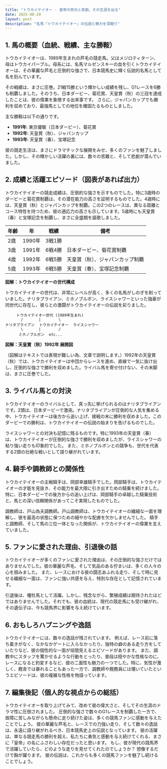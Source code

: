 ```yaml
---
title: "トウカイテイオー - 皇帝の栄光と悲劇、その生涯を辿る"
date: 2025-08-29
layout: post
description: "名馬『トウカイテイオー』の伝説と魅力を深堀り"
---
```


## 1. 馬の概要（血統、戦績、主な勝鞍）

トウカイテイオーは、1989年生まれの芦毛の競走馬。父はメジロティターン、母はトウカイパープル。母系には、名馬マルゼンスキーの血を引くトウカイテイオーは、その華麗な芦毛と圧倒的な強さで、日本競馬史に輝く伝説的名馬として名を刻んでいます。  

その戦績は、まさに圧巻。21戦15勝という輝かしい成績を残し、G1レースを6勝も制覇しました。そのうち、日本ダービー、菊花賞、天皇賞（秋）の三冠を達成したことは、彼の偉業を象徴する出来事です。  さらに、ジャパンカップでも勝利を収めており、最強馬としての地位を確固たるものとしました。

主な勝鞍は以下の通りです。

* **1991年**: 東京優駿（日本ダービー）、菊花賞
* **1992年**: 天皇賞（秋）、ジャパンカップ
* **1993年**: 天皇賞（春）、宝塚記念

彼の競走生活は、まさにドラマチックな展開をみせ、多くのファンを魅了しました。しかし、その輝かしい活躍の裏には、数々の苦難と、そして悲劇が潜んでいました。


## 2. 成績と活躍エピソード（図表があれば出力）

トウカイテイオーの競走成績は、圧倒的な強さを示すものでした。特に3歳時のダービーと菊花賞制覇は、その潜在能力の高さを証明するものでした。4歳時には、天皇賞（秋）とジャパンカップを制覇。この2つのレースは、異なる距離とコース特性を持つため、彼の適応力の高さも示しています。5歳時にも天皇賞（春）と宝塚記念を制覇し、まさに全盛期を謳歌しました。

| 年齢 | 年 | 戦績 | 備考 |
|---|---|---|---|
| 2歳 | 1990年 | 3戦1勝 |  |
| 3歳 | 1991年 | 6戦4勝 | 日本ダービー、菊花賞制覇 |
| 4歳 | 1992年 | 6戦5勝 | 天皇賞（秋）、ジャパンカップ制覇 |
| 5歳 | 1993年 | 6戦5勝 | 天皇賞（春）、宝塚記念制覇 |


**図解：トウカイテイオーの世代構成**

トウカイテイオーの世代は、非常にレベルが高く、多くの名馬がしのぎを削っていました。ナリタブライアン、ミホノブルボン、ライスシャワーといった強豪が同世代に存在し、彼らとの激闘がトウカイテイオーの伝説を彩りました。


```
     トウカイテイオー世代 (1989年生まれ)
       /       |        \
ナリタブライアン  トウカイテイオー  ライスシャワー
       \       |        /
      ミホノブルボン  etc...
```


**図解：天皇賞（秋）1992年 展開図**

（図解はテキストでは表現が難しい為、文章で説明します。）1992年の天皇賞（秋）では、トウカイテイオーは中団からレースを進め、直線で一気に抜け出し、圧倒的な強さで勝利を収めました。ライバル馬を寄せ付けない、その末脚は、まさに圧巻でした。


## 3. ライバル馬との対決

トウカイテイオーのライバルとして、真っ先に挙げられるのはナリタブライアンです。2頭は、日本ダービーで激突。ナリタブライアンが圧倒的な人気を集める中、トウカイテイオーは後方から追い上げ、接戦の末に勝利を収めました。このダービーでの勝利は、トウカイテイオーの伝説の始まりを告げるものでした。

ライスシャワーとの対決も記憶に残るものです。特に1993年の天皇賞（春）は、トウカイテイオーが圧倒的な強さで勝利を収めましたが、ライスシャワーの粘り強い走りも印象的でした。  また、ミホノブルボンとの競争も、世代を代表する2頭の壮絶な戦いとして語り継がれています。


## 4. 騎手や調教師との関係性

トウカイテイオーの主戦騎手は、岡部幸雄騎手でした。岡部騎手は、トウカイテイオーの才能を見抜き、その能力を最大限に引き出すための騎乗を続けました。特に、日本ダービーでの後方からの追い上げは、岡部騎手の卓越した騎乗技術と、馬との深い信頼関係があってこそ実現したものでした。

調教師は、戸山為夫調教師。戸山調教師は、トウカイテイオーの繊細な一面を理解し、彼を最高の状態に保つための細やかな配慮を欠かしませんでした。  騎手と調教師、そして馬の三位一体となった関係が、トウカイテイオーの偉業を支えていました。


## 5. ファンに愛された理由、引退後の話

トウカイテイオーが多くのファンに愛された理由は、その圧倒的な強さだけではありませんでした。彼の華麗な芦毛、そして気品のある佇まいは、多くの人々の心を掴みました。  また、レースにおける彼の闘志あふれる走り、そして時に見せる繊細な一面は、ファンに強い共感を与え、特別な存在として記憶されています。

引退後は、種牡馬として活躍。しかし、残念ながら、繁殖成績は期待されたほどではありませんでした。それでも、彼の血統は、現代の競走馬にも受け継がれ、その遺伝子は、今も競馬界に影響を与え続けています。


## 6. おもしろハプニングや逸話

トウカイテイオーには、数々の逸話が残されています。  例えば、レース前に落ち着きがなく、なかなかゲートに入らなかったり、独特の癖のある走り方をしていたりなど、彼の個性的な一面が垣間見えるエピソードがあります。  また、調教中にスタッフを驚かせるような行動をとったり、普段は穏やかな性格なのに、レースになると豹変するなど、彼の二面性も魅力の一つでした。特に、気性が激しく、厩舎では暴れることもあった一方で、調教師や厩務員には懐いていたというエピソードは、彼の複雑な性格を物語っています。


## 7. 編集後記（個人的な視点からの総括）

トウカイテイオーを取り上げてみて、改めて彼の偉大さと、そしてその生涯のドラマ性に圧倒されました。  圧倒的な強さで数々のG1レースを制覇した一方で、故障に苦しみながらも懸命に走り続けた姿は、多くの競馬ファンに感動を与えたことでしょう。  彼の華麗な芦毛と、レースでの力強い走り、そして数々の逸話は、永遠に語り継がれるべき、日本競馬史上の伝説となっています。  彼の活躍は、単なる競走馬の勝利を超え、私たちに勇気と感動を与え続けてくれる、まさに「皇帝」の名にふさわしい存在だったと思います。  もし、彼が現代の競馬界で活躍していたら、どのような走りを見せてくれたのでしょうか？  想像するだけで胸が躍ります。  彼の伝説は、これからも多くの競馬ファンを魅了し続けることでしょう。
